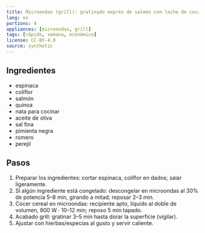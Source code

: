 ```yaml
---
title: Microondas (grill): gratinado exprés de salmón con leche de coco
lang: es
portions: 4
appliances: [microondas, grill]
tags: [rápido, semana, económico]
license: CC-BY-4.0
source: synthetic
---
```

## Ingredientes
- espinaca
- coliflor
- salmón
- quinoa
- nata para cocinar
- aceite de oliva
- sal fina
- pimienta negra
- romero
- perejil

## Pasos
1. Preparar los ingredientes: cortar espinaca, coliflor en dados; salar ligeramente.
2. Si algún ingrediente está congelado: descongelar en microondas al 30% de potencia 5–8 min, girando a mitad; reposar 2–3 min.
3. Cocer cereal en microondas: recipiente apto, líquido al doble de volumen, 800 W · 10–12 min; reposo 5 min tapado.
4. Acabado grill: gratinar 3–5 min hasta dorar la superficie (vigilar).
5. Ajustar con hierbas/especias al gusto y servir caliente.
